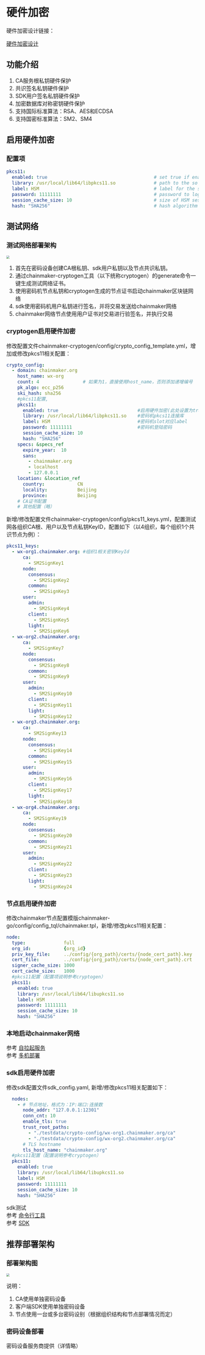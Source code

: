 # 硬件加密

硬件加密设计链接：

[硬件加密设计](../tech/硬件加密.md)

## 功能介绍
1. CA服务根私钥硬件保护
2. 共识签名私钥硬件保护
3. SDK用户签名私钥硬件保护
4. 加密数据库对称密钥硬件保护
5. 支持国际标准算法：RSA、AES和ECDSA
6. 支持国密标准算法：SM2、SM4

## 启用硬件加密
### 配置项

```yaml
pkcs11:
  enabled: true                                       # set true if enable pkcs11
  library: /usr/local/lib64/libpkcs11.so              # path to the so file of pkcs11 interface
  label: HSM                                          # label for the slot to be used
  password: 11111111                                  # password to logon the HSM
  session_cache_size: 10                              # size of HSM session cache, default 10
  hash: "SHA256"                                      # hash algorithm used to compute SKI
```

## 测试网络

### 测试网络部署架构
<img loading="lazy" src="../images/HSM-deploy-cryptogen.png" style="zoom:50%;" />

1. 首先在密码设备创建CA根私钥、sdk用户私钥以及节点共识私钥。
2. 通过chainmaker-cryptogen工具（以下统称cryptogen）的generate命令一键生成测试网络证书。
3. 使用密码机节点私钥和cryptogen生成的节点证书启动chainmaker区块链网络
4. sdk使用密码机用户私钥进行签名，并将交易发送给chainmaker网络
5. chainmaker网络节点使用用户证书对交易进行验签名，并执行交易

### cryptogen启用硬件加密
修改配置文件chainmaker-cryptogen/config/crypto_config_template.yml，增加或修改pkcs11相关配置：
```yaml
crypto_config:
  - domain: chainmaker.org
    host_name: wx-org
    count: 4                # 如果为1，直接使用host_name，否则添加递增编号
    pk_algo: ecc_p256
    ski_hash: sha256
    #pkcs11配置, 
    pkcs11:
      enabled: true                             #启用硬件加密(此处设置为true)
      library: /usr/local/lib64/libpkcs11.so    #密码机pkcs11连接库
      label: HSM                                #密码机slot对应label
      password: 11111111                        #密码机登陆密码
      session_cache_size: 10
      hash: "SHA256" 
    specs: &specs_ref
      expire_year:  10
      sans:
        - chainmaker.org
        - localhost
        - 127.0.0.1
    location: &location_ref
      country:            CN
      locality:           Beijing
      province:           Beijing
    # CA证书配置
    # 其他配置（略）
```
新增/修改配置文件chainmaker-cryptogen/config/pkcs11_keys.yml，配置测试网各组织CA根、用户以及节点私钥KeyID，配置如下（以4组织，每个组织1个共识节点为例）：
```yaml
pkcs11_keys:
  - wx-org1.chainmaker.org: #组织1相关密钥KeyId
      ca:
        - SM2SignKey1
      node:
        consensus:
          - SM2SignKey2
        common:
          - SM2SignKey3
      user:
        admin:
          - SM2SignKey4
        client:
          - SM2SignKey5
        light:
          - SM2SignKey6
  - wx-org2.chainmaker.org:
      ca:
        - SM2SignKey7
      node:
        consensus:
          - SM2SignKey8
        common:
          - SM2SignKey9
      user:
        admin:
          - SM2SignKey10
        client:
          - SM2SignKey11
        light:
          - SM2SignKey12
  - wx-org3.chainmaker.org:
      ca:
        - SM2SignKey13
      node:
        consensus:
          - SM2SignKey14
        common:
          - SM2SignKey15
      user:
        admin:
          - SM2SignKey16
        client:
          - SM2SignKey17
        light:
          - SM2SignKey18
  - wx-org4.chainmaker.org:
      ca:
        - SM2SignKey19
      node:
        consensus:
          - SM2SignKey20
        common:
          - SM2SignKey21
      user:
        admin:
          - SM2SignKey22
        client:
          - SM2SignKey23
        light:
          - SM2SignKey24
```

### 节点启用硬件加密
修改chainmaker节点配置模版chainmaker-go/config/config_tql/chainmaker.tpl，新增/修改pkcs11相关配置：
```yml
node:
  type:              full
  org_id:            {org_id}
  priv_key_file:     ../config/{org_path}/certs/{node_cert_path}.key
  cert_file:         ../config/{org_path}/certs/{node_cert_path}.crt
  signer_cache_size: 1000
  cert_cache_size:   1000
  #pkcs11配置（配置项说明参考cryptogen）
  pkcs11: 
    enabled: true
    library: /usr/local/lib64/libupkcs11.so     
    label: HSM                                       
    password: 11111111                               
    session_cache_size: 10                     
    hash: "SHA256"                                 
```

### 本地启动chainmaker网络
参考 [自拉起服务](./自拉起服务.md)  
参考 [多机部署](./多机部署.md)

### sdk启用硬件加密
修改sdk配置文件sdk_config.yaml, 新增/修改pkcs11相关配置如下：
```yml
  nodes:
    - # 节点地址，格式为：IP:端口:连接数
      node_addr: "127.0.0.1:12301"
      conn_cnt: 10
      enable_tls: true
      trust_root_paths:
        - "./testdata/crypto-config/wx-org1.chainmaker.org/ca"
        - "./testdata/crypto-config/wx-org2.chainmaker.org/ca"
      # TLS hostname
      tls_host_name: "chainmaker.org"
  #pkcs11配置（配置说明参考cryptogen）
  pkcs11:
    enabled: true
    library: /usr/local/lib64/libupkcs11.so
    label: HSM
    password: 11111111 
    session_cache_size: 10
    hash: "SHA256"
```
sdk测试  
参考 [命令行工具](../dev/命令行工具.md)  
参考 [SDK](../dev/SDK.md)


## 推荐部署架构
### 部署架构图
<img loading="lazy" src="../images/HSM-deploy-ca.png" style="zoom:50%;" />

说明：
1. CA使用单独密码设备
2. 客户端SDK使用单独密码设备
3. 节点使用一台或多台密码设别（根据组织结构和节点部署情况而定）

### 密码设备部署
密码设备服务商提供（详情略）



